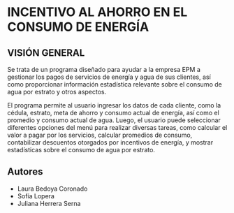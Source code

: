 # INCENTIVO AL AHORRO EN EL CONSUMO DE ENERGÍA

## VISIÓN GENERAL

Se trata de un programa diseñado para ayudar a la empresa EPM a gestionar los pagos de servicios de energía y agua de sus clientes, así como proporcionar información estadística relevante sobre el consumo de agua por estrato y otros aspectos.

El programa permite al usuario ingresar los datos de cada cliente, como la cédula, estrato, meta de ahorro y consumo actual de energía, así como el promedio y consumo actual de agua. Luego, el usuario puede seleccionar diferentes opciones del menú para realizar diversas tareas, como calcular el valor a pagar por los servicios, calcular promedios de consumo, contabilizar descuentos otorgados por incentivos de energía, y mostrar estadísticas sobre el consumo de agua por estrato.

## Autores

- Laura Bedoya Coronado
- Sofía Lopera
- Juliana Herrera Serna
